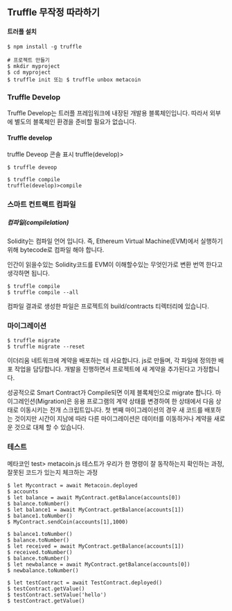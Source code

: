 ## Truffle 무작정 따라하기

#### 트러플 설치

```
$ npm install -g truffle

# 프로젝트 만들기
$ mkdir myproject
$ cd myproject
$ truffle init 또는 $ truffle unbox metacoin
```



### Truffle Develop

Truffle Develop는 트러플 프레임워크에 내장된 개발용 블록체인입니다. 따라서 외부에 별도의 블록체인 환경을 준비할 필요가 없습니다.



#### Truffle develop

truffle Deveop 콘솔 표시
truffle(develop)>

```
$ truffle deveop

$ truffle compile
truffle(develop)>compile

```

### 스마트 컨트랙트 컴파일

##### 컴파일(compilelation)

Solidity는 컴파일 언어 입니다. 즉, Ethereum Virtual Machine(EVM)에서 실행하기 위해 bytecode로 컴파일 해야 합니다.

인간이 읽을수있는 Solidity코드를 EVM이 이해할수있는 무엇인가로 변환 번역 한다고 생각하면 됩니다.

```
$ truffle compile
$ truffle compile --all
```

컴파일 결과로 생성한 파일은 프로젝트의 build/contracts 티렉터리에 있습니다.

### 마이그레이션

```
$ truffle migrate
$ truffle migrate --reset
```

이더리움 네트워크에 계약을 배포하는 데 사요합니다. js로 만들며, 각 파일에 정의한 배포 작업을 담당합니다. 개발을 진행하면서 프로젝트에 새 계약을 추가된다고 가정합니다.

성공적으로 Smart Contract가 Compile되면 이제 블록체인으로 migrate 합니다.
마이그레인션(Migration)은 응용 프로그램의 계약 상태를 변경하여 한 상태에서 다음 상태로 이동시키는 전개 스크립트입니다. 첫 번째 마이그레이션의 경우 새 코드를 배포하는 것이지만 시간이 지남에 따라 다른 마이그레이션은 데이터를 이동하거나 계약을 새로운 것으로 대체 할 수 있습니다.



### 테스트

메타코인 test> metacoin.js 테스트가 우리가 한 명령이 잘 동작하는지 확인하는 과정, 잘못된 코드가 있는지 체크하는 과정






```
$ let Mycontract = await Metacoin.deployed
$ accounts
$ let balance = await MyContract.getBalance(accounts[0])
$ balance.toNumber()
$ let balance1 = await MyContract.getBalance(accounts[1])
$ balance1.toNumber()
$ MyContract.sendCoin(accounts[1],1000)

$ balance1.toNumber()
$ balance.toNumber()
$ let received = await MyContract.getBalance(accounts[1])
$ received.toNumber()
$ balance.toNumber()
$ let newbalance = await MyContract.getBalance(accounts[0])
$ newbalance.toNumber()

```
```
$ let testContract = await TestContract.deployed()
$ testContract.getValue()
$ testContract.setValue('hello')
$ testContract.getValue()
```


